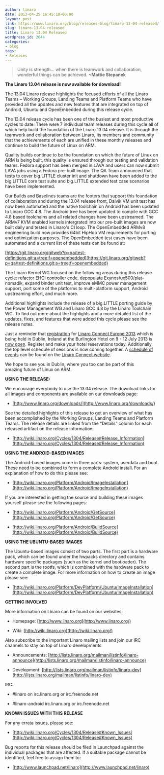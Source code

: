 ```yaml
---
author: linaro
date: 2013-04-25 16:45:10+00:00
layout: post
link: https://www.linaro.org/blog/releases-blog/linaro-13-04-released/
slug: linaro-13-04-released
title: Linaro 13.04 Released
wordpress_id: 2644
categories:
- blog
tags:
- Releases
---
```


>
> Unity is strength... when there is teamwork and collaboration, wonderful things can be achieved. **~Mattie Stepanek**
>
>


**The Linaro 13.04 release is now available for download!**

The 13.04 Linaro release highlights the focused efforts of all the Linaro Teams – Working Groups, Landing Teams and Platform Teams who have provided all the updates and new features that are integrated on top of Android, Ubuntu and OpenEmbedded during this release cycle.

The 13.04 release cycle has been one of the busiest and most productive cycles to date. There were 7 individual team releases during this cycle all of which help build the foundation of the Linaro 13.04 release. It is through the teamwork and collaboration between Linaro, its members and community that the achievements of each are unified in these monthly releases and continue to build the future of Linux on ARM.

Quality builds continue to be the foundation on which the future of Linux on ARM is being built, this quality is ensured through our testing and validation teams. Fedora support has been merged in LAVA and users can now submit LAVA jobs using a Fedora pre-built image. The QA Team announced that tests to cover big.LITTLE cluster init and shutdown have been added to the big.LITTLE core test suite and big.LITTLE extended test case scenarios have been implemented.

Our Builds and Baselines teams are the footers that support this foundation of collaboration and during the 13.04 release front, Dalvik VM unit test has now been automated and the native toolchain on Android has been updated to Linaro GCC 4.8. The Android tree has been updated to compile with GCC 4.8 based toolchains and all related changes have been upstreamed. The ARMv7 KVM enabled kernels intergrated into our pre-built images are now built daily and tested in Linaro's CI loop. The OpenEmbedded ARMv8 engineering build now provides 64bit HipHop VM requirements for porting and optimization purposes. The OpenEmbedded test cases have been automated and a current list of these tests can be found at:

[https://git.linaro.org/gitweb?p=qa/test-definitions.git;a=tree;f=openembedded](https://git.linaro.org/gitweb?p=qa/test-definitions.git;a=tree;f=openembedded)

The Linaro Kernel WG focused on the following areas during this release cycle: refactor EHCI controller code, depopulate Exynos/ux500/plat-nomadik, expand binder unit test, improve eMMC power management support, port some of the platforms to multi-platform support, Android upstreaming effort, and much more.

Additional highlights include the release of a big.LITTLE porting guide by the Power Management WG and Linaro GCC 4.8 by the Linaro Toolchain WG. To find out more about the highlights and a more detailed list of the updates, fixes, and features that were added this cycle please see the release notes.

Just a reminder that [registration](http://linaroconnect-lce13-eorg.eventbrite.com/) for [Linaro Connect Europe 2013](http://www.linaro.org/connect) which is being held in Dublin, Ireland at the Burlington Hotel on 8 - 12 July 2013 is [now open](http://linaroconnect-lce13-eorg.eventbrite.com/). Register and make your hotel reservations today. Additionally, the top level schedule of sessions is now coming together. A [schedule of events](http://lce-13.zerista.com/event?event_order=start&event_page=1&owner=other&owner_id=453800) can be found on the [Linaro Connect website](http://www.linaro.org/connect/).

We hope to see you in Dublin, where you too can be part of this amazing future of Linux on ARM.

**USING THE RELEASE:**

We encourage everybody to use the 13.04 release. The download links for all images and components are available on our downloads page:

  * [http://www.linaro.org/downloads/](http://www.linaro.org/downloads/)


See the detailed highlights of this release to get an overview of what has been accomplished by the Working Groups, Landing Teams and Platform Teams. The release details are linked from the “Details” column for each released artifact on the release information:



  * [http://wiki.linaro.org/Cycles/1304/Release#Release_Information](http://wiki.linaro.org/Cycles/1304/Release#Release_Information)

**USING THE ANDROID-BASED IMAGES**




The Android-based images come in three parts: system, userdata and boot. These need to be combined to form a complete Android install. For an explanation of how to do this please see:


  * [http://wiki.linaro.org/Platform/Android/ImageInstallation](http://wiki.linaro.org/Platform/Android/ImageInstallation)



If you are interested in getting the source and building these images yourself please see the following pages:

  * [http://wiki.linaro.org/Platform/Android/GetSource](http://wiki.linaro.org/Platform/Android/GetSource) 

  * [http://wiki.linaro.org/Platform/Android/BuildSource](http://wiki.linaro.org/Platform/Android/BuildSource)


**USING THE UBUNTU-BASED IMAGES**


The Ubuntu-based images consist of two parts. The first part is a hardware pack, which can be found under the hwpacks directory and contains hardware specific packages (such as the kernel and bootloader). The second part is the rootfs, which is combined with the hardware pack to create a complete image. For more information on how to create an image please see:

  * [http://wiki.linaro.org/Platform/DevPlatform/Ubuntu/ImageInstallation](http://wiki.linaro.org/Platform/DevPlatform/Ubuntu/ImageInstallation)

**GETTING INVOLVED**


More information on Linaro can be found on our websites:

  * Homepage: [http://www.linaro.org](http://www.linaro.org/)

  * Wiki: [http://wiki.linaro.org](http://wiki.linaro.org/)

Also subscribe to the important Linaro mailing lists and join our IRC channels to stay on top of Linaro developments:

  * Announcements: [http://lists.linaro.org/mailman/listinfo/linaro-announce](http://lists.linaro.org/mailman/listinfo/linaro-announce)

  * Development: [http://lists.linaro.org/mailman/listinfo/linaro-dev](http://lists.linaro.org/mailman/listinfo/linaro-dev)
  
IRC:

  * #linaro on irc.linaro.org or irc.freenode.net
  
  * #linaro-android irc.linaro.org or irc.freenode.net


**KNOWN ISSUES WITH THIS RELEASE**


For any errata issues, please see:

  * [http://wiki.linaro.org/Cycles/1304/Release#Known_Issues](http://wiki.linaro.org/Cycles/1304/Release#Known_Issues)

Bug reports for this release should be filed in Launchpad against the individual packages that are affected. If a suitable package cannot be identified, feel free to assign them to:

  * [http://www.launchpad.net/linaro](http://www.launchpad.net/linaro)
